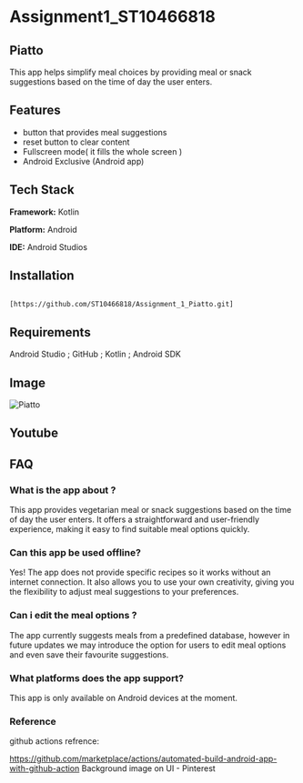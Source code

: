 # Assignment1_ST10466818
## Piatto

This app helps simplify meal choices by providing meal or snack suggestions based on the time of day the user enters.

## Features

- button that provides meal suggestions 
- reset button to clear content
- Fullscreen mode( it fills  the whole screen )
- Android Exclusive (Android app)
  
 ## Tech Stack

**Framework:** Kotlin

**Platform:** Android 
 
**IDE:** Android Studios

## Installation

```

[https://github.com/ST10466818/Assignment_1_Piatto.git] 
```
## Requirements


 Android Studio ; GitHub ; Kotlin ; Android SDK 


## Image

![Piatto](https://github.com/user-attachments/assets/5ef0d723-513c-4ae7-ab09-ed96292a7746)

## Youtube



## FAQ

### What is the app about ?  

This app provides vegetarian meal or snack suggestions based on the time of day the user enters. It offers a straightforward and user-friendly experience, making it easy to find suitable meal options quickly. 

### Can this app be used offline?

Yes! The app does not provide specific recipes so it works without an internet connection. It also allows you to use your own creativity, giving you the flexibility to adjust meal suggestions to your preferences.

### Can i edit the meal options ?

The app currently suggests meals from a predefined database, however in future updates we may introduce the option for users to edit meal options and even save their favourite suggestions.

### What platforms does the app support?

This app is only available on Android devices at the moment.

### Reference 
github actions refrence:

https://github.com/marketplace/actions/automated-build-android-app-with-github-action
Background image on UI - Pinterest
